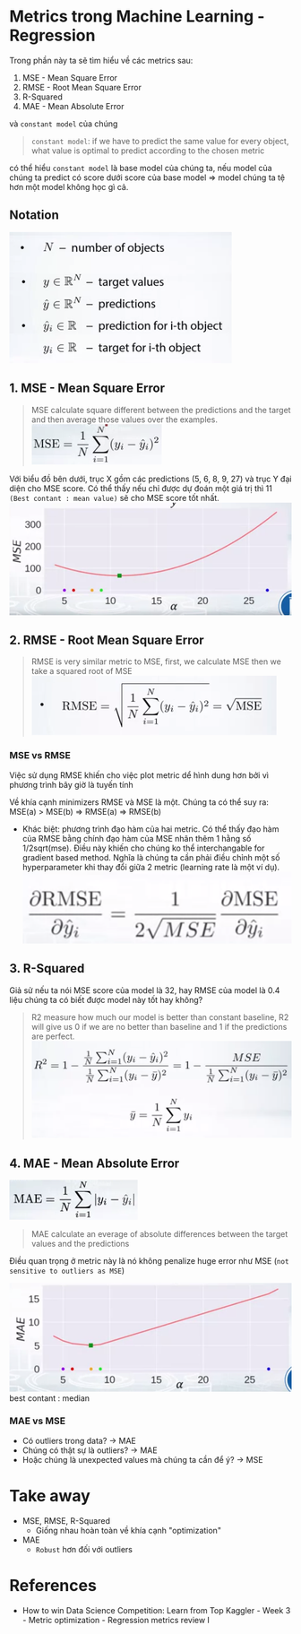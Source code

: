 # Metrics trong Machine Learning - Regression

Trong phần này ta sẽ tìm hiểu về các metrics sau:
1. MSE - Mean Square Error
2. RMSE - Root Mean Square Error
3. R-Squared
4. MAE - Mean Absolute Error

và `constant model` của chúng 

> `constant model`: if we have to predict the same value for every object, what value is optimal to predict according to the chosen metric 

có thể hiểu `constant model` là base model của chúng ta, nếu model của chúng ta predict có score dưới score của base model => model chúng ta tệ hơn một model không học gì cả. 

## Notation
![Notation](a.png)

## 1. MSE - Mean Square Error 
> MSE calculate square different between the predictions and the target and then average those values over the examples. ![MSE](mse.png)

Với biểu đồ bên dưới, trục X gồm các predictions (5, 6, 8, 9, 27) và trục Y đại diện cho MSE score. Có thể thấy nếu chỉ được dự đoán một giá trị thì 11 `(Best contant : mean value)` sẽ cho MSE score tốt nhất.
![msebestmodel](msebestmodel.png)


## 2. RMSE - Root Mean Square Error
> RMSE is very similar metric to MSE, first, we calculate MSE then we take a squared root of MSE
![RMSE](rmse.png)

### MSE vs RMSE
Việc sử dụng RMSE khiến cho việc plot metric dể hình dung hơn bởi vì phương trình bây giờ là tuyến tính 

Về khía cạnh minimizers RMSE và MSE là một. Chúng ta có thể suy ra: 
MSE(a) > MSE(b) => RMSE(a) => RMSE(b) 

+ Khác biệt:
    phương trình đạo hàm của hai metric. Có thể thấy đạo hàm của RMSE bằng chính đạo hàm của MSE nhân thêm 1 hằng số 1/2sqrt(mse). Điều này khiến cho chúng ko thể interchangable for gradient based method. Nghĩa là chúng ta cần phải điều chỉnh một số hyperparameter khi thay đổi giữa 2 metric (learning rate là một ví dụ).
    ![compare](daohamcompare.png)


## 3. R-Squared 


Giả sử nếu ta nói MSE score của model là 32, hay RMSE của model là 0.4 liệu chúng ta có biết được model này tốt hay không?

> R2 measure how much our model is better than constant baseline, R2 will give us 0 if we are no better than baseline and 1 if the predictions are perfect.
![R2](r2.png)

## 4. MAE - Mean Absolute Error
![mae](mae.png)

> MAE calculate an everage of absolute differences between the target values and the predictions

Điều quan trọng ở metric này là nó không penalize huge error như MSE (`not sensitive to outliers as MSE`)

![maebest](maebest.png)
best contant : median 

### MAE vs MSE
+ Có outliers trong data? -> MAE 
+ Chúng có thật sự là outliers? -> MAE
+ Hoặc chúng là unexpected values mà chúng ta cần để ý? -> MSE 


# Take away
- MSE, RMSE, R-Squared 
    + Giống nhau hoàn toàn về khía cạnh "optimization"
- MAE
    + `Robust` hơn đối với outliers 


# References
+ How to win Data Science Competition: Learn from Top Kaggler - Week 3 - Metric optimization - Regression metrics review I 
